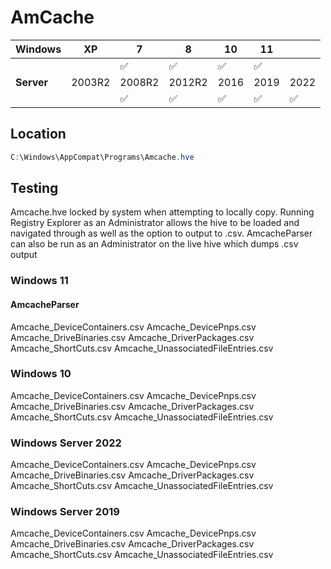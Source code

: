 # AmCache

| Windows    | XP     | 7      | 8      | 10   | 11   |      |
|------------|--------|--------|--------|------|------|------|
|            |       | ✅      | ✅      | ✅    | ✅    |      |
| **Server** | 2003R2 | 2008R2 | 2012R2 | 2016 | 2019 | 2022 |
|            |       | ✅      | ✅      | ✅    | ✅    | ✅    |

## Location
```powershell
C:\Windows\AppCompat\Programs\Amcache.hve
```

## Testing
Amcache.hve locked by system when attempting to locally copy. Running Registry Explorer as an Administrator allows the hive to be loaded and navigated through as well as the option to output to .csv. AmcacheParser can also be run as an Administrator on the live hive which dumps .csv output

### Windows 11
#### AmcacheParser
Amcache_DeviceContainers.csv
Amcache_DevicePnps.csv
Amcache_DriveBinaries.csv
Amcache_DriverPackages.csv
Amcache_ShortCuts.csv
Amcache_UnassociatedFileEntries.csv

### Windows 10
Amcache_DeviceContainers.csv
Amcache_DevicePnps.csv
Amcache_DriveBinaries.csv
Amcache_DriverPackages.csv
Amcache_ShortCuts.csv
Amcache_UnassociatedFileEntries.csv

### Windows Server 2022
Amcache_DeviceContainers.csv
Amcache_DevicePnps.csv
Amcache_DriveBinaries.csv
Amcache_DriverPackages.csv
Amcache_ShortCuts.csv
Amcache_UnassociatedFileEntries.csv

### Windows Server 2019
Amcache_DeviceContainers.csv
Amcache_DevicePnps.csv
Amcache_DriveBinaries.csv
Amcache_DriverPackages.csv
Amcache_ShortCuts.csv
Amcache_UnassociatedFileEntries.csv